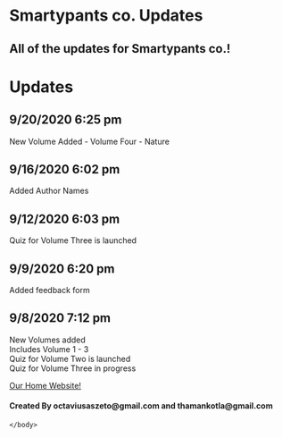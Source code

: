 # Smartypants co. Updates
## All of the updates for Smartypants co.!
<html>
    <head>
        <meta charset="utf-8">
        <title>Smartypants co. Updates</title>
    </head>
    <body>
      <h1>Updates</h1>
        <h2>9/20/2020 6:25 pm</h2>
        <p>New Volume Added - Volume Four - Nature</p>        
        <h2>9/16/2020 6:02 pm</h2>
        <p>Added Author Names</p>
        <h2>9/12/2020 6:03 pm</h2>
        <p>Quiz for Volume Three is launched</p>
        <h2>9/9/2020 6:20 pm</h2>
        <p>Added feedback form</p>
      <h2>9/8/2020 7:12 pm</h2>
      <p>New Volumes added<br>Includes Volume 1 - 3<br>Quiz for Volume Two is launched<br>Quiz for Volume Three in progress</p>
        <a href="https://octaviustheking.github.io/The-Smartypants-co.-Home-Website/">Our Home Website!</a> 
        <h4>Created By octaviusaszeto@gmail.com and thamankotla@gmail.com</h4>

       


    </body>
</html>
